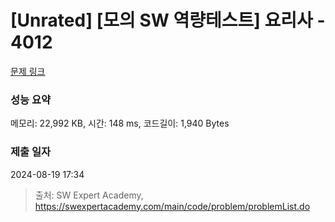 # [Unrated] [모의 SW 역량테스트] 요리사 - 4012 

[문제 링크](https://swexpertacademy.com/main/code/problem/problemDetail.do?contestProbId=AWIeUtVakTMDFAVH) 

### 성능 요약

메모리: 22,992 KB, 시간: 148 ms, 코드길이: 1,940 Bytes

### 제출 일자

2024-08-19 17:34



> 출처: SW Expert Academy, https://swexpertacademy.com/main/code/problem/problemList.do
